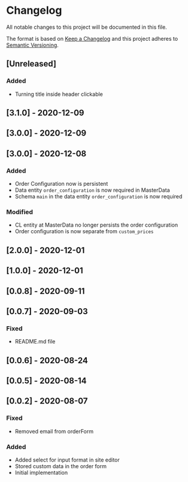 # Changelog

All notable changes to this project will be documented in this file.

The format is based on [Keep a Changelog](http://keepachangelog.com/en/1.0.0/)
and this project adheres to [Semantic Versioning](http://semver.org/spec/v2.0.0.html).

## [Unreleased]

### Added
- Turning title inside header clickable

## [3.1.0] - 2020-12-09

## [3.0.0] - 2020-12-09

## [3.0.0] - 2020-12-08
### Added
- Order Configuration now is persistent
- Data entity `order_configuration` is now required in MasterData
- Schema `main` in the data entity `order_configuration` is now required

### Modified
- CL entity at MasterData no longer persists the order configuration
- Order configuration is now separate from `custom_prices`

## [2.0.0] - 2020-12-01

## [1.0.0] - 2020-12-01

## [0.0.8] - 2020-09-11

## [0.0.7] - 2020-09-03
### Fixed
- README.md file

## [0.0.6] - 2020-08-24

## [0.0.5] - 2020-08-14

## [0.0.2] - 2020-08-07
### Fixed
- Removed email from orderForm

### Added

- Added select for input format in site editor
- Stored custom data in the order form
- Initial implementation
